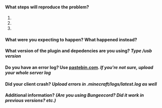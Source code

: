 #### What steps will reproduce the problem?  
1. 
2. 
3. 

#### What were you expecting to happen? What happened instead?  

#### What version of the plugin and depedencies are you using? *Type /usb version*

#### Do you have an error log? Use [pastebin.com](http://pastebin.com). *If you're not sure, upload your whole server log*  

#### Did your client crash? *Upload errors in .minecraft/logs/latest.log as well*  

#### Additional information?  *(Are you using Bungeecord? Did it work in previous versions? etc.)*
